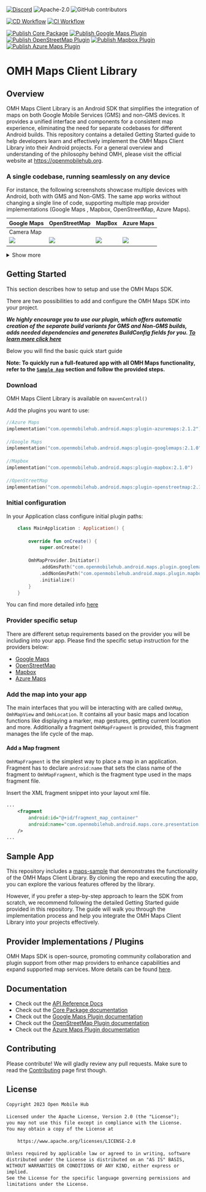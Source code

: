 [![Discord](https://img.shields.io/discord/1115727214827278446)](https://discord.gg/X8QB9DJXX6)
![Apache-2.0](https://img.shields.io/badge/license-Apache-blue)
![GitHub contributors](https://img.shields.io/github/contributors/openmobilehub/android-omh-maps)

[![CD Workflow](https://github.com/openmobilehub/android-omh-maps/actions/workflows/on_push_workflow.yml/badge.svg)](https://github.com/openmobilehub/android-omh-maps/actions/workflows/on_push_workflow.yml)
[![CI Workflow](https://github.com/openmobilehub/android-omh-maps/actions/workflows/on_pull_request.yml/badge.svg)](https://github.com/openmobilehub/android-omh-maps/actions/workflows/on_pull_request.yml)

[![Publish Core Package](https://github.com/openmobilehub/android-omh-maps/actions/workflows/publish_core.yml/badge.svg)](https://github.com/openmobilehub/android-omh-maps/actions/workflows/publish_core.yml)
[![Publish Google Maps Plugin](https://github.com/openmobilehub/android-omh-maps/actions/workflows/publish_plugin_googlemaps.yml/badge.svg)](https://github.com/openmobilehub/android-omh-maps/actions/workflows/publish_plugin_googlemaps.yml)
[![Publish OpenStreetMap Plugin](https://github.com/openmobilehub/android-omh-maps/actions/workflows/publish_plugin_openstreetmap.yml/badge.svg)](https://github.com/openmobilehub/android-omh-maps/actions/workflows/publish_plugin_openstreetmap.yml)
[![Publish Mapbox Plugin](https://github.com/openmobilehub/android-omh-maps/actions/workflows/publish_plugin_mapbox.yml/badge.svg)](https://github.com/openmobilehub/android-omh-maps/actions/workflows/publish_plugin_mapbox.yml)
[![Publish Azure Maps Plugin](https://github.com/openmobilehub/android-omh-maps/actions/workflows/publish_plugin_azuremaps.yml/badge.svg)](https://github.com/openmobilehub/android-omh-maps/actions/workflows/publish_plugin_azuremaps.yml)

# OMH Maps Client Library

## Overview

OMH Maps Client Library is an Android SDK that simplifies the integration of maps on both Google Mobile Services (GMS) and non-GMS devices. It provides a unified interface and components for a consistent map experience, eliminating the need for separate codebases for different Android builds. This repository contains a detailed Getting Started guide to help developers learn and effectively implement the OMH Maps Client Library into their Android projects. For a general overview and understanding of the philosophy behind OMH, please visit the official website at https://openmobilehub.org.

### A single codebase, running seamlessly on any device

For instance, the following screenshots showcase multiple devices with Android, both with GMS and Non-GMS. The same app works without changing a single line of code, supporting multiple map provider implementations (Google Maps , Mapbox, OpenStreetMap, Azure Maps).

<div align="center">

| Google Maps                    | OpenStreetMap             | MapBox                          | Azure Maps                     |
| ------------------------------ | ---------------------------- | ------------------------------- | ------------------------------ |
| Camera Map                     |
| <img src="images/gmaps_1.gif"> | <img src="images/osm_1.gif"> | <img src="images/mapbox_1.gif"> | <img src="images/azure_1.gif"> |

</div>
<details>
  <summary>Show more</summary>

<div align="center">

| Google Maps                    | OpenStreetMap             | MapBox                          | Azure Maps                     |
| ------------------------------ | ---------------------------- | ------------------------------- | ------------------------------ |
| Location Sharing Map           |
| <img src="images/gmaps_2.gif"> | <img src="images/osm_2.gif"> | <img src="images/mapbox_2.gif"> | <img src="images/azure_2.gif"> |
| Marker Map                     |
| <img src="images/gmaps_3.gif"> | <img src="images/osm_3.gif"> | <img src="images/mapbox_3.gif"> | <img src="images/azure_3.gif"> |
| Info Windows Map               |
| <img src="images/gmaps_4.gif"> | <img src="images/osm_4.gif"> | <img src="images/mapbox_4.gif"> | <img src="images/azure_4.gif"> |
| Polyline Map                   |
| <img src="images/gmaps_5.gif"> | <img src="images/osm_5.gif"> | <img src="images/mapbox_5.gif"> | <img src="images/azure_5.gif"> |
| Polygon Map                    |
| <img src="images/gmaps_6.gif"> | <img src="images/osm_6.gif"> | <img src="images/mapbox_6.gif"> | <img src="images/azure_6.gif"> |
| Custom Styles Map              |
| <img src="images/gmaps_7.gif"> | <img src="images/osm_7.png"> | <img src="images/mapbox_7.gif"> | <img src="images/azure_7.png"> |

</div>
</details>

## Getting Started

This section describes how to setup and use the OMH Maps SDK.

There are two possibilities to add and configure the OMH Maps SDK into your project. 

**_We highly encourage you to use our plugin, which offers automatic creation of the separate build variants for GMS and Non-GMS builds, adds needed dependencies and generates BuildConfig fields for you.
[To learn more click here](https://openmobilehub.github.io/android-omh-maps/advanced-docs/core/SETUP_WITH_OMH_CORE_PLUGIN/)_**

Below you will find the basic quick start guide 

**Note: To quickly run a full-featured app with all OMH Maps functionality, refer to the [`Sample App`](#sample-app) section and follow the provided steps.**

### Download

OMH Maps Client Library is available on `mavenCentral()`

Add the plugins you want to use:

```kotlin
//Azure Maps
implementation("com.openmobilehub.android.maps:plugin-azuremaps:2.1.2")

//Google Maps
implementation("com.openmobilehub.android.maps:plugin-googlemaps:2.1.0")

//Mapbox
implementation("com.openmobilehub.android.maps:plugin-mapbox:2.1.0")

//OpenStreetMap
implementation("com.openmobilehub.android.maps:plugin-openstreetmap:2.1.0")
```

### Initial configuration

In your Application class configure initial plugin paths:

```kotlin
    class MainApplication : Application() {

        override fun onCreate() {
            super.onCreate()

        OmhMapProvider.Initiator()
            .addGmsPath("com.openmobilehub.android.maps.plugin.googlemaps.presentation.OmhMapFactoryImpl")
            .addNonGmsPath("com.openmobilehub.android.maps.plugin.mapbox.presentation.OmhMapFactoryImpl")
            .initialize()
        }
    }
```
You can find more detailed info [here](https://openmobilehub.github.io/android-omh-maps/advanced-docs/core/SETUP_WITHOUT_OMH_CORE_PLUGIN/)

### Provider specific setup

There are different setup requirements based on the provider you will be including into your app.
Please find the specific setup instruction for the providers below:

- [Google Maps](/packages/plugin-googlemaps/README.md)
- [OpenStreetMap](/packages/plugin-openstreetmap/README.md)
- [Mapbox](/packages/plugin-mapbox/README.md)
- [Azure Maps](/packages/plugin-azuremaps/README.md)

### Add the map into your app

The main interfaces that you will be interacting with are called `OmhMap`, `OmhMapView` and `OmhLocation`.
It contains all your basic maps and location functions like displaying a marker, map gestures, getting current location and more.
Additionally a fragment `OmhMapFragment` is provided, this fragment manages the life cycle of the map.

#### Add a Map fragment

`OmhMapFragment` is the simplest way to place a map in an application.
Fragment has to declare `android:name` that sets the class name of the fragment to `OmhMapFragment`, which is the fragment type used in the maps fragment file.

Insert the XML fragment snippet into your layout xml file.

   ```xml
   ...
       <fragment
           android:id="@+id/fragment_map_container"
           android:name="com.openmobilehub.android.maps.core.presentation.fragments.OmhMapFragment"
       />
   ...
   ```

## Sample App

This repository includes a [maps-sample](/apps/maps-sample) that demonstrates the functionality of the OMH Maps Client Library. By cloning the repo and executing the app, you can explore the various features offered by the library.

However, if you prefer a step-by-step approach to learn the SDK from scratch, we recommend following the detailed Getting Started guide provided in this repository. The guide will walk you through the implementation process and help you integrate the OMH Maps Client Library into your projects effectively.

## Provider Implementations / Plugins

OMH Maps SDK is open-source, promoting community collaboration and plugin support from other map providers to enhance capabilities and expand supported map services. More details can be found [here](./packages/core/docs/plugins/PLUGINS.md).

## Documentation

- Check out the [API Reference Docs](https://openmobilehub.github.io/android-omh-maps/api-docs/)
- Check out the [Core Package documentation](/packages/core/README.md)
- Check out the [Google Maps Plugin documentation](/packages/plugin-googlemaps/README.md)
- Check out the [OpenStreetMap Plugin documentation](/packages/plugin-openstreetmap/README.md)
- Check out the [Azure Maps Plugin documentation](/packages/plugin-azuremaps/README.md)

## Contributing

Please contribute! We will gladly review any pull requests. Make sure to read the [Contributing](/CONTRIBUTING.md) page first though.

## License

```
Copyright 2023 Open Mobile Hub

Licensed under the Apache License, Version 2.0 (the "License");
you may not use this file except in compliance with the License.
You may obtain a copy of the License at

    https://www.apache.org/licenses/LICENSE-2.0

Unless required by applicable law or agreed to in writing, software
distributed under the License is distributed on an "AS IS" BASIS,
WITHOUT WARRANTIES OR CONDITIONS OF ANY KIND, either express or implied.
See the License for the specific language governing permissions and
limitations under the License.
```
